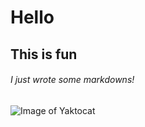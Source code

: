 # Hello 
## This is fun
###### I just wrote some markdowns!
![Image of Yaktocat](https://octodex.github.com/images/yaktocat.png)
